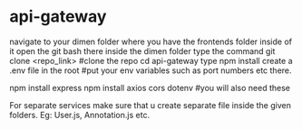# api-gateway

navigate to your dimen folder where you have the frontends folder inside of it
open the git bash there inside the dimen folder
type the command git clone <repo_link> #clone the repo
cd api-gateway
type npm install
create a .env file in the root #put your env variables such as port numbers etc there.

npm install express
npm install axios cors dotenv #you will also need these


For separate services make sure that u create separate file inside the given folders. 
Eg: User.js, Annotation.js etc.

